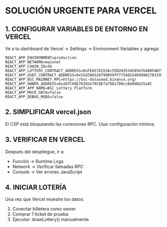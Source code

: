 # SOLUCIÓN URGENTE PARA VERCEL

## 1. CONFIGURAR VARIABLES DE ENTORNO EN VERCEL

Ve a tu dashboard de Vercel → Settings → Environment Variables y agrega:

```
REACT_APP_ENVIRONMENT=production
REACT_APP_NETWORK=mainnet
REACT_APP_CHAIN_ID=56
REACT_APP_LOTTERY_CONTRACT_ADDRESS=0xFE657EC636c55D2035345056f64B0FAB71E1B995
REACT_APP_USDT_CONTRACT_ADDRESS=0x55d398326f99059fF775485246999027B3197955
REACT_APP_BSC_MAINNET_RPC=https://bsc-dataseed.binance.org/
REACT_APP_OWNER_ADDRESS=0x207C68E76392e70C8Efa79617D0ccBddd6b25a4C
REACT_APP_APP_NAME=BSC Lottery Platform
REACT_APP_MOCK_DATA=false
REACT_APP_DEBUG_MODE=false
```

## 2. SIMPLIFICAR vercel.json

El CSP está bloqueando las conexiones RPC. Usar configuración mínima.

## 3. VERIFICAR EN VERCEL

Después del despliegue, ir a:
- Función → Runtime Logs
- Network → Verificar llamadas RPC
- Console → Ver errores JavaScript

## 4. INICIAR LOTERÍA

Una vez que Vercel muestre los datos:
1. Conectar billetera como owner
2. Comprar 1 ticket de prueba
3. Ejecutar: drawLottery() manualmente